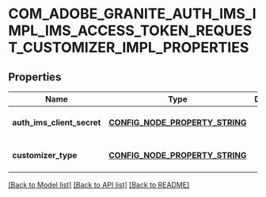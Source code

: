 # COM_ADOBE_GRANITE_AUTH_IMS_IMPL_IMS_ACCESS_TOKEN_REQUEST_CUSTOMIZER_IMPL_PROPERTIES

## Properties
Name | Type | Description | Notes
------------ | ------------- | ------------- | -------------
**auth_ims_client_secret** | [**CONFIG_NODE_PROPERTY_STRING**](configNodePropertyString.md) |  | [optional] [default to null]
**customizer_type** | [**CONFIG_NODE_PROPERTY_STRING**](configNodePropertyString.md) |  | [optional] [default to null]

[[Back to Model list]](../README.md#documentation-for-models) [[Back to API list]](../README.md#documentation-for-api-endpoints) [[Back to README]](../README.md)


